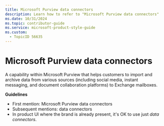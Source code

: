 ```yaml
---
title: Microsoft Purview data connectors
description: Learn how to refer to "Microsoft Purview data connectors" in your content.
ms.date: 10/31/2024
ms.topic: contributor-guide
ms.service: microsoft-product-style-guide
ms.custom:
  - TopicID 56635
---
```



# Microsoft Purview data connectors

A capability within Microsoft Purview that helps customers to import and archive data from various sources (including social media, instant messaging, and document collaboration platforms) to Exchange mailboxes.

**Guidelines**

- First mention: Microsoft Purview data connectors
- Subsequent mentions: data connectors
- In product UI where the brand is already present, it's OK to use just *data connectors*.

